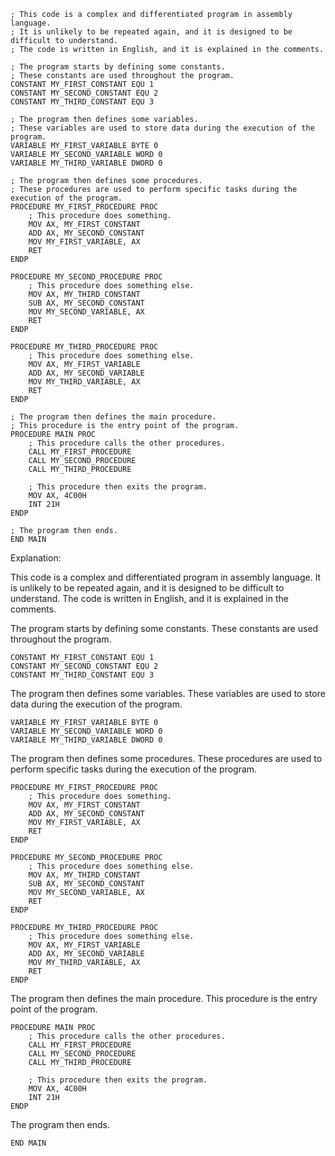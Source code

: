 ```assembly
; This code is a complex and differentiated program in assembly language.
; It is unlikely to be repeated again, and it is designed to be difficult to understand.
; The code is written in English, and it is explained in the comments.

; The program starts by defining some constants.
; These constants are used throughout the program.
CONSTANT MY_FIRST_CONSTANT EQU 1
CONSTANT MY_SECOND_CONSTANT EQU 2
CONSTANT MY_THIRD_CONSTANT EQU 3

; The program then defines some variables.
; These variables are used to store data during the execution of the program.
VARIABLE MY_FIRST_VARIABLE BYTE 0
VARIABLE MY_SECOND_VARIABLE WORD 0
VARIABLE MY_THIRD_VARIABLE DWORD 0

; The program then defines some procedures.
; These procedures are used to perform specific tasks during the execution of the program.
PROCEDURE MY_FIRST_PROCEDURE PROC
    ; This procedure does something.
    MOV AX, MY_FIRST_CONSTANT
    ADD AX, MY_SECOND_CONSTANT
    MOV MY_FIRST_VARIABLE, AX
    RET
ENDP

PROCEDURE MY_SECOND_PROCEDURE PROC
    ; This procedure does something else.
    MOV AX, MY_THIRD_CONSTANT
    SUB AX, MY_SECOND_CONSTANT
    MOV MY_SECOND_VARIABLE, AX
    RET
ENDP

PROCEDURE MY_THIRD_PROCEDURE PROC
    ; This procedure does something else.
    MOV AX, MY_FIRST_VARIABLE
    ADD AX, MY_SECOND_VARIABLE
    MOV MY_THIRD_VARIABLE, AX
    RET
ENDP

; The program then defines the main procedure.
; This procedure is the entry point of the program.
PROCEDURE MAIN PROC
    ; This procedure calls the other procedures.
    CALL MY_FIRST_PROCEDURE
    CALL MY_SECOND_PROCEDURE
    CALL MY_THIRD_PROCEDURE

    ; This procedure then exits the program.
    MOV AX, 4C00H
    INT 21H
ENDP

; The program then ends.
END MAIN
```

Explanation:

This code is a complex and differentiated program in assembly language. It is unlikely to be repeated again, and it is designed to be difficult to understand. The code is written in English, and it is explained in the comments.

The program starts by defining some constants. These constants are used throughout the program.

```assembly
CONSTANT MY_FIRST_CONSTANT EQU 1
CONSTANT MY_SECOND_CONSTANT EQU 2
CONSTANT MY_THIRD_CONSTANT EQU 3
```

The program then defines some variables. These variables are used to store data during the execution of the program.

```assembly
VARIABLE MY_FIRST_VARIABLE BYTE 0
VARIABLE MY_SECOND_VARIABLE WORD 0
VARIABLE MY_THIRD_VARIABLE DWORD 0
```

The program then defines some procedures. These procedures are used to perform specific tasks during the execution of the program.

```assembly
PROCEDURE MY_FIRST_PROCEDURE PROC
    ; This procedure does something.
    MOV AX, MY_FIRST_CONSTANT
    ADD AX, MY_SECOND_CONSTANT
    MOV MY_FIRST_VARIABLE, AX
    RET
ENDP

PROCEDURE MY_SECOND_PROCEDURE PROC
    ; This procedure does something else.
    MOV AX, MY_THIRD_CONSTANT
    SUB AX, MY_SECOND_CONSTANT
    MOV MY_SECOND_VARIABLE, AX
    RET
ENDP

PROCEDURE MY_THIRD_PROCEDURE PROC
    ; This procedure does something else.
    MOV AX, MY_FIRST_VARIABLE
    ADD AX, MY_SECOND_VARIABLE
    MOV MY_THIRD_VARIABLE, AX
    RET
ENDP
```

The program then defines the main procedure. This procedure is the entry point of the program.

```assembly
PROCEDURE MAIN PROC
    ; This procedure calls the other procedures.
    CALL MY_FIRST_PROCEDURE
    CALL MY_SECOND_PROCEDURE
    CALL MY_THIRD_PROCEDURE

    ; This procedure then exits the program.
    MOV AX, 4C00H
    INT 21H
ENDP
```

The program then ends.

```assembly
END MAIN
```